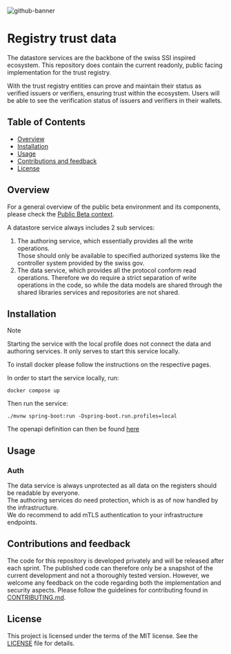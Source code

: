<!--
SPDX-FileCopyrightText: 2025 Swiss Confederation

SPDX-License-Identifier: MIT
-->

![github-banner](https://github.com/swiyu-admin-ch/swiyu-admin-ch.github.io/blob/main/assets/images/github-banner.jpg)

# Registry trust data

The datastore services are the backbone of the swiss SSI inspired ecosystem.
This repository does contain the current readonly, public facing implementation for the trust registry.

With the trust registry entities can prove and maintain their status as verified issuers or verifiers, ensuring trust within the ecosystem. Users will be able to see the verification status of issuers and verifiers in their wallets.

## Table of Contents

- [Overview](#Overview)
- [Installation](#installation)
- [Usage](#usage)
- [Contributions and feedback](#contributions-and-feedback)
- [License](#license)

## Overview

For a general overview of the public beta environment and its components, please check
the [Public Beta context](https://swiyu-admin-ch.github.io/open-source-components/#public-beta).

A datastore service always includes 2 sub services:

1. The authoring service, which essentially provides all the write operations.  
   Those should only be available to specified authorized systems like the controller system provided by the swiss gov.
2. The data service, which provides all the protocol conform read operations.
   Therefore we do require a strict separation of write operations in the code, so while the data models are shared
   through
   the shared libraries services and repositories are not shared.

## Installation

> [!NOTE]
> Starting the service with the local profile does not connect the data and authoring services. It only serves to start this service locally.

To install docker please follow the instructions on the respective pages.

In order to start the service locally, run:

```shell
docker compose up
```

Then run the service:

```shell
./mvnw spring-boot:run -Dspring-boot.run.profiles=local
```

The openapi definition can then be found [here](http://localhost:8390/swagger-ui.html)

## Usage

### Auth

The data service is always unprotected as all data on the registers should be readable by everyone.  
The authoring services do need protection, which is as of now handled by the infrastructure.  
We do recommend to add mTLS authentication to your infrastructure endpoints.

## Contributions and feedback

The code for this repository is developed privately and will be released after each sprint. The published code can therefore only be a snapshot of the current development and not a thoroughly tested version. However, we welcome any feedback on the code regarding both the implementation and security aspects. Please follow the guidelines for contributing found in [CONTRIBUTING.md](/CONTRIBUTING.md).

## License

This project is licensed under the terms of the MIT license. See the [LICENSE](/LICENSE) file for details.